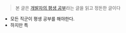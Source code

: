 > 본 글은 [개발자의 평생 공부](https://zdnet.co.kr/view/?no=20170616090644)라는 글을 읽고 정돈한 글이다 


- 모든 직군이 평생 공부를 해야한다. 
- 하지만 특